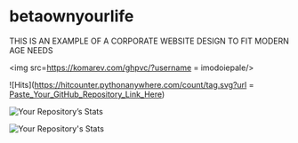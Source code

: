 # betaownyourlife

THIS IS AN EXAMPLE OF A CORPORATE WEBSITE DESIGN TO FIT MODERN AGE NEEDS


<!--badges  -->

<!-- profile views -->
<img src=https://komarev.com/ghpvc/?username = imodoiepale/>

<!-- hits -->
![Hits](https://hitcounter.pythonanywhere.com/count/tag.svg?url = [Paste_Your_GitHub_Repository_Link_Here](https://github.com/imodoiepale/betaownyourlife))

<!--  repo stats-->

![Your Repository’s Stats](https://github-readme-stats.vercel.app/api?username=imodoiepale&show_icons=true)

<!-- languages -->


![Your Repository's Stats](https://github-readme-stats.vercel.app/api/top-langs/?username=imodoiepale&theme=blue-green)


